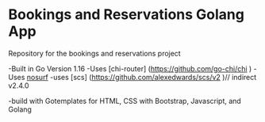 # Bookings and Reservations Golang App

Repository for the bookings and reservations project

-Built in Go Version 1.16
-Uses [chi-router] (https://github.com/go-chi/chi )
-Uses [nosurf](https://github.com/justinas/nosurf)
-uses [scs] (https://github.com/alexedwards/scs/v2 )// indirect v2.4.0

-build with Gotemplates for HTML, CSS with Bootstrap, Javascript, and Golang
